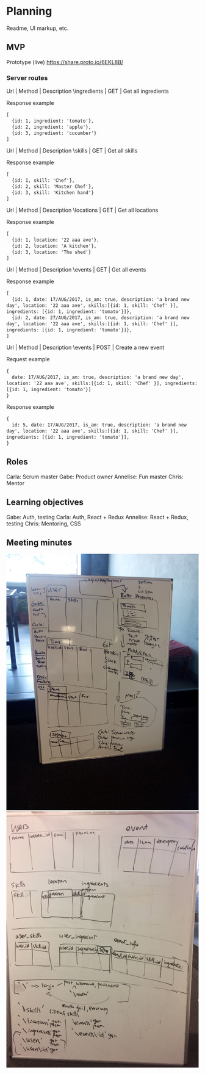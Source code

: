 # Planning
Readme, UI markup, etc.

## MVP
Prototype (live) https://share.proto.io/6EKL8B/

### Server routes
Url | Method | Description
\ingredients | GET | Get all ingredients

Response example
```
[
  {id: 1, ingredient: 'tomato'},
  {id: 2, ingredient: 'apple'},
  {id: 3, ingredient: 'cucumber'}
]
```

Url | Method | Description
\skills | GET | Get all skills

Response example
```
[
  {id: 1, skill: 'Chef'},
  {id: 2, skill: 'Master Chef'},
  {id: 3, skill: 'Kitchen hand'}
]
```


Url | Method | Description
\locations | GET | Get all locations

Response example
```
[
  {id: 1, location: '22 aaa ave'},
  {id: 2, location: 'A kitchen'},
  {id: 3, location: 'The shed'}
]
```

Url | Method | Description
\events | GET | Get all events

Response example
```
[
  {id: 1, date: 17/AUG/2017, is_am: true, description: 'a brand new day', location: '22 aaa ave', skills:[{id: 1, skill: 'Chef' }], ingredients: [{id: 1, ingredient: 'tomato'}]},
  {id: 2, date: 27/AUG/2017, is_am: true, description: 'a brand new day', location: '22 aaa ave', skills:[{id: 1, skill: 'Chef' }], ingredients: [{id: 1, ingredient: 'tomato'}]},
]
```

Url | Method | Description
\events | POST | Create a new event

Request example
```
{
  date: 17/AUG/2017, is_am: true, description: 'a brand new day', location: '22 aaa ave', skills:[{id: 1, skill: 'Chef' }], ingredients: [{id: 1, ingredient: 'tomato'}]
}
```

Response example
```
{
  id: 5, date: 17/AUG/2017, is_am: true, description: 'a brand new day', location: '22 aaa ave', skills:[{id: 1, skill: 'Chef' }], ingredients: [{id: 1, ingredient: 'tomato'}],
}
```

## Roles
Carla: Scrum master
Gabe: Product owner
Annelise: Fun master
Chris: Mentor

## Learning objectives
Gabe: Auth, testing
Carla: Auth, React + Redux
Annelise: React + Redux, testing
Chris: Mentoring, CSS

## Meeting minutes
![Wed initial discussion](https://github.com/SizzleDevelopers/planning/raw/master/assets/23aug2017-discussion.jpg)
![Thur discussion on tables and routes](https://github.com/SizzleDevelopers/planning/raw/master/assets/24aug2017-discussion.jpg)
